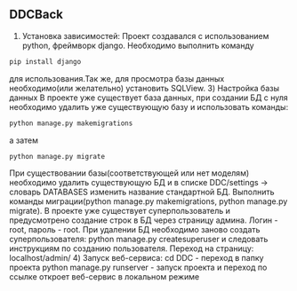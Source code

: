## DDCBack
1) Установка зависимостей:
  Проект создавался с использованием python, фреймворк django. Необходимо выполнить команду
```bash
pip install django
```
для использования.Так же, для просмотра базы данных необходимо(или желательно) установить SQLView.
3) Настройка базы данных
  В проекте уже существует база данных, при создании БД с нуля необходимо удалить уже существующую базу и использовать команды:
  ```bash
  python manage.py makemigrations
```
а затем
```bash 
python manage.py migrate
```
   При существовании базы(соответствующей или нет моделям) необходимо удалить существующую БД и в списке DDC/settings -> словарь DATABASES изменить название стандартной БД. Выполнить команды миграции(python manage.py makemigrations, python manage.py migrate).
   В проекте уже существует суперпользователь и предусмотрено создание строк в БД через страницу админа. Логин - root, пароль - root. При удалении БД необходимо заново создать суперпользователя: python manage.py createsuperuser и следовать инструкциям по созданию пользователя. Переход на страницу: localhost/admin/
4) Запуск веб-сервиса:
   cd DDC - переход в папку проекта
  python manage.py runserver - запуск проекта и переход по ссылке откроет веб-сервис в локальном режиме
